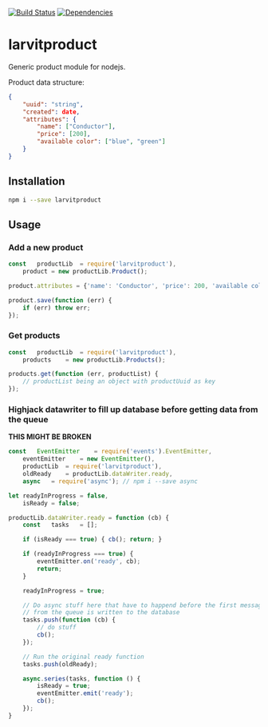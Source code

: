 [![Build Status](https://travis-ci.org/larvit/larvitproduct.svg?branch=master)](https://travis-ci.org/larvit/larvitproduct) [![Dependencies](https://david-dm.org/larvit/larvitproduct.svg)](https://david-dm.org/larvit/larvitproduct.svg)

# larvitproduct

Generic product module for nodejs.

Product data structure:
```json
{
	"uuid": "string",
	"created": date,
	"attributes": {
		"name": ["Conductor"],
		"price": [200],
		"available color": ["blue", "green"]
	}
}
```

## Installation

```bash
npm i --save larvitproduct
```

## Usage

### Add a new product

```javascript
const	productLib	= require('larvitproduct'),
	product	= new productLib.Product();

product.attributes = {'name': 'Conductor', 'price': 200, 'available color': ['blue', 'green']};

product.save(function (err) {
	if (err) throw err;
});
```

### Get products

```javascript
const	productLib	= require('larvitproduct'),
	products	= new productLib.Products();

products.get(function (err, productList) {
	// productList being an object with productUuid as key
});
```

### Highjack datawriter to fill up database before getting data from the queue

__THIS MIGHT BE BROKEN__


```javascript
const	EventEmitter	= require('events').EventEmitter,
	eventEmitter	= new EventEmitter(),
	productLib	= require('larvitproduct'),
	oldReady	= productLib.dataWriter.ready,
	async	= require('async'); // npm i --save async

let	readyInProgress	= false,
	isReady	= false;

productLib.dataWriter.ready = function (cb) {
	const	tasks	= [];

	if (isReady === true) { cb(); return; }

	if (readyInProgress === true) {
		eventEmitter.on('ready', cb);
		return;
	}

	readyInProgress = true;

	// Do async stuff here that have to happend before the first message
	// from the queue is written to the database
	tasks.push(function (cb) {
		// do stuff
		cb();
	});

	// Run the original ready function
	tasks.push(oldReady);

	async.series(tasks, function () {
		isReady	= true;
		eventEmitter.emit('ready');
		cb();
	});
}
```
